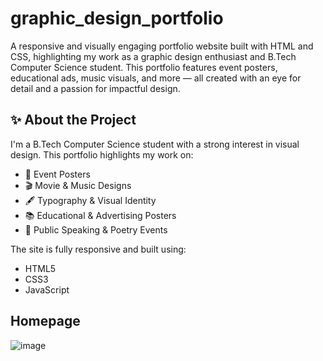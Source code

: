 # graphic_design_portfolio
A responsive and visually engaging portfolio website built with HTML and CSS, highlighting my work as a graphic design enthusiast and B.Tech Computer Science student. This portfolio features event posters, educational ads, music visuals, and more — all created with an eye for detail and a passion for impactful design.
## ✨ About the Project

I'm a B.Tech Computer Science student with a strong interest in visual design. This portfolio highlights my work on:

- 🎫 Event Posters  
- 🎬 Movie & Music Designs  
- 🖋️ Typography & Visual Identity  
- 📚 Educational & Advertising Posters  
- 🎤 Public Speaking & Poetry Events

The site is fully responsive and built using:

- HTML5  
- CSS3
- JavaScript
## Homepage
![image](https://github.com/user-attachments/assets/5178ddcf-0a92-4e64-b7f0-d50c359f494c)
